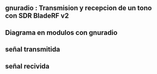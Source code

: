 ## gnuradio : Transmision y recepcion de un tono con  SDR BladeRF v2

## Diagrama en modulos con gnuradio

## señal transmitida


## señal recivida

